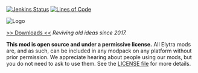[![Jenkins Status](https://img.shields.io/jenkins/s/https/ci.elytradev.com/job/elytra/job/Teckle/job/1.12.svg)](https://ci.elytradev.com/job/elytra/job/Teckle/job/1.12/)
[![Lines of Code](https://tokei.rs/b1/github/elytra/Teckle?category=code)](https://github.com/elytra/Teckle)


![Logo](https://raw.githubusercontent.com/elytra/Teckle/1.12/.github/banner.png)

[>> Downloads <<](https://github.com/elytra/Teckle/releases)
*Reviving old ideas since 2017.*

**This mod is open source and under a permissive license.** All Elytra mods are,
and as such, can be included in any modpack on any platform without prior
permission. We appreciate hearing about people using our mods, but you do not
need to ask to use them. See the [LICENSE file](LICENSE) for more details.
